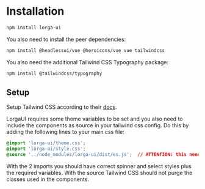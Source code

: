# Installation

```sh
npm install lorga-ui
```

You also need to install the peer dependencies:
```sh
npm install @headlessui/vue @heroicons/vue vue tailwindcss
```

You also need the additional Tailwind CSS Typography package:
```sh
npm install @tailwindcss/typography
```


## Setup

Setup Tailwind CSS according to their [docs](https://tailwindcss.com/docs/installation). 

LorgaUI requires some theme variables to be set and you also need to include the components as source in your tailwind css config.
Do this by adding the following lines to your main css file:

``` css
@import 'lorga-ui/theme.css';
@import 'lorga-ui/style.css';
@source '../node_modules/lorga-ui/dist/es.js';  // ATTENTION: this needs to be relative to your css file and hit the correct file
```

With the 2 imports you should have correct spinner and select styles plus the required variables. With the source Tailwind CSS should not purge the classes used in the components.
